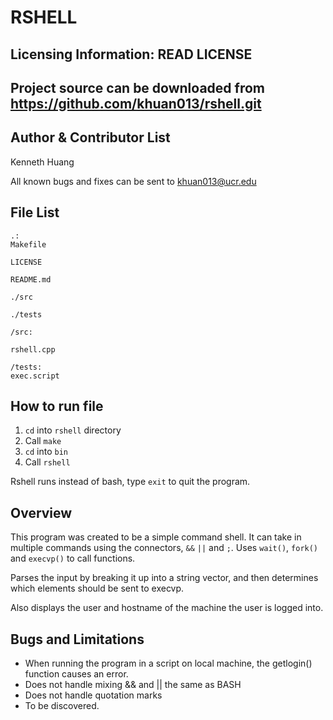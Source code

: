 RSHELL
===

Licensing Information: READ LICENSE
---
Project source can be downloaded from https://github.com/khuan013/rshell.git
----

Author & Contributor List
----------

Kenneth Huang

All known bugs and fixes can be sent to khuan013@ucr.edu

File List
--------
```
.:
Makefile

LICENSE

README.md

./src

./tests
```
```
/src:

rshell.cpp
```
```
/tests:
exec.script
```

How to run file
---------------
1. `cd` into `rshell` directory
2. Call `make`
3. `cd` into `bin`
4. Call `rshell`

Rshell runs instead of bash, type `exit` to quit the program.

Overview
------------
This program was created to be a simple command shell.
It can take in multiple commands using the connectors, `&&` `||` and `;`.
Uses `wait()`, `fork()` and  `execvp()` to call functions.

Parses the input by breaking it up into a string vector, and then determines
which elements should be sent to execvp.

Also displays the user and hostname of the machine the user is logged into.

Bugs and Limitations
----------
* When running the program in a script on local machine,
the getlogin() function causes an error.
* Does not handle mixing && and || the same as BASH
* Does not handle quotation marks
* To be discovered.
